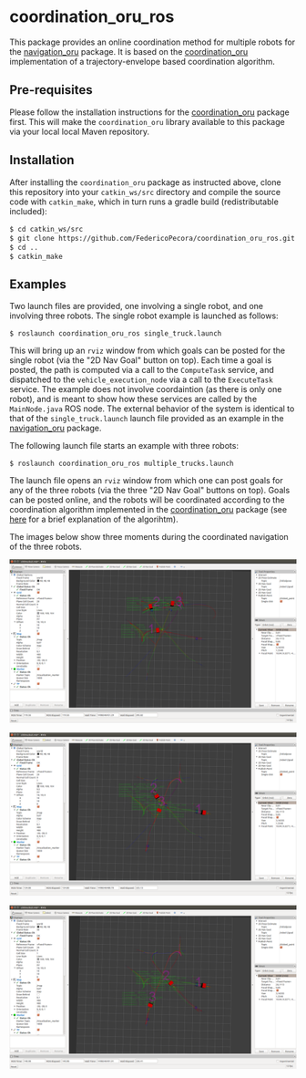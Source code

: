 # coordination_oru_ros
This package provides an online coordination method for multiple robots for the <a href="https://github.com/OrebroUniversity/navigation_oru-release">navigation_oru</a> package. It is based on the <a href="https://github.com/FedericoPecora/coordination_oru">coordination_oru</a> implementation of a trajectory-envelope based coordination algorithm.

## Pre-requisites
Please follow the installation instructions for the <a href="https://github.com/FedericoPecora/coordination_oru">coordination_oru</a> package first. This will make the ```coordination_oru``` library available to this package via your local local Maven repository.

## Installation
After installing the ```coordination_oru``` package as instructed above, clone this repository into your ```catkin_ws/src``` directory and compile the source code with ```catkin_make```, which in turn runs a gradle build (redistributable included):

```
$ cd catkin_ws/src
$ git clone https://github.com/FedericoPecora/coordination_oru_ros.git
$ cd ..
$ catkin_make
```

## Examples
Two launch files are provided, one involving a single robot, and one involving three robots. The single robot example is launched as follows:

```
$ roslaunch coordination_oru_ros single_truck.launch
```

This will bring up an ```rviz``` window from which goals can be posted for the single robot (via the "2D Nav Goal" button on top). Each time a goal is posted, the path is computed via a call to the ```ComputeTask``` service, and dispatched to the ```vehicle_execution_node``` via a call to the ```ExecuteTask``` service. The example does not involve coordaintion (as there is only one robot), and is meant to show how these services are called by the ```MainNode.java``` ROS node. The external behavior of the system is identical to that of the ```single_truck.launch``` launch file provided as an example in the <a href="https://github.com/OrebroUniversity/navigation_oru-release">navigation_oru</a> package.

The following launch file starts an example with three robots:

```
$ roslaunch coordination_oru_ros multiple_trucks.launch
```

The launch file opens an ```rviz``` window from which one can post goals for any of the three robots (via the three "2D Nav Goal" buttons on top). Goals can be posted online, and the robots will be coordinated according to the coordination algorithm implemented in the <a href="https://github.com/FedericoPecora/coordination_oru">coordination_oru</a> package (see <a href="https://github.com/FedericoPecora/coordination_oru#overview">here</a> for a brief explanation of the algorihtm).

The images below show three moments during the coordinated navigation of the three robots.

![alt text](images/coord1.png "LogBrowser GUI")

![alt text](images/coord2.png "LogBrowser GUI")

![alt text](images/coord3.png "LogBrowser GUI")
